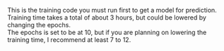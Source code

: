 This is the training code you must run first to get a model for prediction.  
Training time takes a total of about 3 hours, but could be lowered by changing the epochs.  
The epochs is set to be at 10, but if you are planning on lowering the training time, I recommend at least 7 to 12.